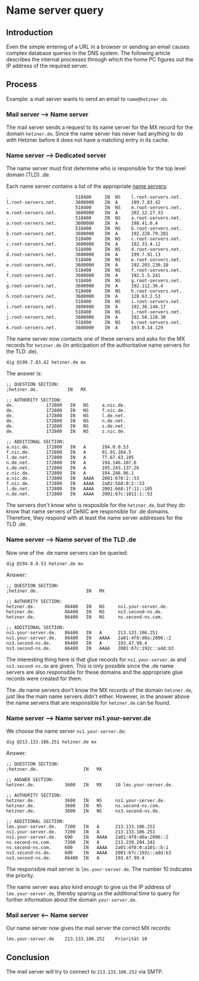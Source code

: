 # Name server query

## Introduction

Even the simple entering of a URL in a browser or sending an email causes complex database queries in the DNS system. The following article describes the internal processes through which the home PC figures out the IP address of the required server.

## Process
Example: a mail server wants to send an email to `name@hetzner.de`.

### Mail server --> Name server
The mail server sends a request to its name server for the MX record for the domain `hetzner.de`. Since the name server has never had anything to do with Hetzner before it does not have a matching entry in its cache.

### Name server --> Dedicated server
The name server must first determine who is responsible for the top level domain (TLD) .de.

Each name server contains a list of the appropriate [name servers](http://www.root-servers.org/):

```
.                         518400     IN  NS    l.root-servers.net.
l.root-servers.net.       3600000    IN  A     199.7.83.42
.                         518400     IN  NS    m.root-servers.net.
m.root-servers.net.       3600000    IN  A     202.12.27.33
.                         518400     IN  NS    a.root-servers.net.
a.root-servers.net.       3600000    IN  A     198.41.0.4
.                         518400     IN  NS    b.root-servers.net.
b.root-servers.net.       3600000    IN  A     192.228.79.201
.                         518400     IN  NS    c.root-servers.net.
c.root-servers.net.       3600000    IN  A     192.33.4.12
.                         518400     IN  NS    d.root-servers.net.
d.root-servers.net.       3600000    IN  A     199.7.91.13
.                         518400     IN  NS    e.root-servers.net.
e.root-servers.net.       3600000    IN  A     192.203.230.10
.                         518400     IN  NS    f.root-servers.net.
f.root-servers.net.       3600000    IN  A     192.5.5.241
.                         518400     IN  NS    g.root-servers.net.
g.root-servers.net.       3600000    IN  A     192.112.36.4
.                         518400     IN  NS    h.root-servers.net.
h.root-servers.net.       3600000    IN  A     128.63.2.53
.                         518400     IN  NS    i.root-servers.net.
i.root-servers.net.       3600000    IN  A     192.36.148.17
.                         518400     IN  NS    j.root-servers.net.
j.root-servers.net.       3600000    IN  A     192.58.128.30
.                         518400     IN  NS    k.root-servers.net.
k.root-servers.net.       3600000    IN  A     193.0.14.129
```

The name server now contacts one of these servers and asks for the MX records for `hetzner.de` (in anticipation of the authoritative name servers for the TLD .de).

`dig @199.7.83.42 hetzner.de mx`

The answer is:

```
;; QUESTION SECTION:
;hetzner.de.           IN   MX

;; AUTHORITY SECTION:
de.            172800   IN   NS     a.nic.de.
de.            172800   IN   NS     f.nic.de.
de.            172800   IN   NS     l.de.net.
de.            172800   IN   NS     n.de.net.
de.            172800   IN   NS     s.de.net.
de.            172800   IN   NS     z.nic.de.

;; ADDITIONAL SECTION:
a.nic.de.      172800   IN   A      194.0.0.53
f.nic.de.      172800   IN   A      81.91.164.5
l.de.net.      172800   IN   A      77.67.63.105
n.de.net.      172800   IN   A      194.146.107.6
s.de.net.      172800   IN   A      195.243.137.26
z.nic.de.      172800   IN   A      194.246.96.1
a.nic.de.      172800   IN   AAAA   2001:678:2::53
f.nic.de.      172800   IN   AAAA   2a02:568:0:2::53
l.de.net.      172800   IN   AAAA   2001:668:1f:11::105
n.de.net.      172800   IN   AAAA   2001:67c:1011:1::53
```

The servers don't know who is resposible for the `hetzner.de`, but they do know that name servers of DeNIC are responsible for .de domains. Therefore, they respond with at least the name server addresses for the TLD .de.

### Name server --> Name server of the TLD .de

Now one of the .de name servers can be queried:

`dig @194.0.0.53 hetzner.de mx`

Answer:

```
;; QUESTION SECTION:
;hetzner.de.                  IN   MX

;; AUTHORITY SECTION:
hetzner.de.           86400   IN   NS     ns1.your-server.de.
hetzner.de.           86400   IN   NS     ns3.second-ns.de.
hetzner.de.           86400   IN   NS     ns.second-ns.com.

;; ADDITIONAL SECTION:
ns1.your-server.de.   86400   IN   A      213.133.106.251
ns1.your-server.de.   86400   IN   AAAA   2a01:4f8:d0a:2006::2
ns3.second-ns.de.     86400   IN   A      193.47.99.4
ns3.second-ns.de.     86400   IN   AAAA   2001:67c:192c::add:b3
```

The interesting thing here is that glue records for `ns1.your-server.de` and `ns3.second-ns.de` are given. This is only possible since the .de name servers are also responsible for these domains and the appropriate glue records were created for them.

The .de name servers don't know the MX records of the domain `hetzner.de`, just like the main name servers didn't either. However, in the answer above the name servers that are responsible for `hetzner.de` can be found.

### Name server --> Name server ns1.your-server.de

We choose the name server `ns1.your-server.de`:

`dig @213.133.106.251 hetzner.de mx`

Answer:

```
;; QUESTION SECTION:
;hetzner.de.                 IN   MX

;; ANSWER SECTION:
hetzner.de.           3600   IN   MX     10 lms.your-server.de.

;; AUTHORITY SECTION:
hetzner.de.           3600   IN   NS     ns1.your-server.de.
hetzner.de.           3600   IN   NS     ns.second-ns.com.
hetzner.de.           3600   IN   NS     ns3.second-ns.de.

;; ADDITIONAL SECTION:
lms.your-server.de.   7200   IN   A      213.133.106.252
ns1.your-server.de.   7200   IN   A      213.133.106.251
ns1.your-server.de.   600    IN   AAAA   2a01:4f8:d0a:2006::2
ns.second-ns.com.     7200   IN   A      213.239.204.242
ns.second-ns.com.     600    IN   AAAA   2a01:4f8:0:a101::b:1
ns3.second-ns.de.     600    IN   AAAA   2001:67c:192c::add:b3
ns3.second-ns.de.     86400  IN   A      193.47.99.4
```

The responsible mail server is `lms.your-server.de`. The number 10 indicates the priority.

The name server was also kind enough to give us the IP address of `lms.your-server.de`, thereby sparing us the additional time to query for further information about the domain `your-server.de`.

### Mail server <-- Name server
Our name server now gives the mail server the correct MX records:

`lms.your-server.de    213.133.106.252    Priorität 10`

## Conclusion
The mail server will try to connect to `213.133.106.252` via SMTP.